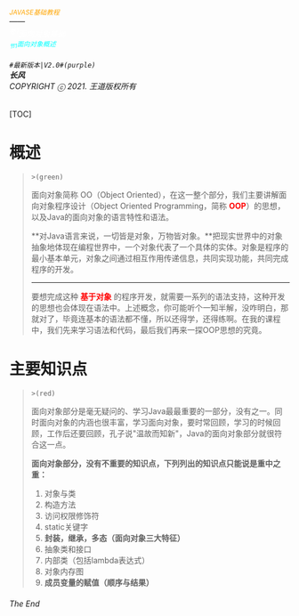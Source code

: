 ###### <sub><font color = orange>JAVASE基础教程</font></sub><br />——<br /><sup><font color=white>卷1</font></sup><font color=white>面向对象基础</font><br/><sup><sub><font color=cyan>节1</font></sub><font color=cyan>面向对象概述</font></sup><br/><br/>	``#最新版本|V2.0#(purple) ``<br/>**长风**<br/>*COPYRIGHT ⓒ 2021. 王道版权所有*

[TOC]

# 概述

> `>(green)`
>
> 面向对象简称 OO（Object Oriented），在这一整个部分，我们主要讲解面向对象程序设计（Object Oriented Programming，简称 <font color=red>**OOP**</font>）的思想，以及Java的面向对象的语言特性和语法。
>
> **对Java语言来说，一切皆是对象，万物皆对象。**把现实世界中的对象抽象地体现在编程世界中，一个对象代表了一个具体的实体。对象是程序的最小基本单元，对象之间通过相互作用传递信息，共同实现功能，共同完成程序的开发。
>
> ---
>
> 要想完成这种 <font color=red>**基于对象**</font> 的程序开发，就需要一系列的语法支持，这种开发的思想也会体现在语法中。上述概念，你可能听个一知半解，没咋明白，那就对了，毕竟连基本的语法都不懂，所以还得学，还得练啊。在我的课程中，我们先来学习语法和代码，最后我们再来一探OOP思想的究竟。

# 主要知识点

> `>(red)`
>
> 面向对象部分是毫无疑问的、学习Java最最重要的一部分，没有之一。同时面向对象的内涵也很丰富，学习面向对象，要时常回顾，学习的时候回顾，工作后还要回顾，孔子说"温故而知新"，Java的面向对象部分就很符合这一点。
>
> **面向对象部分，没有不重要的知识点，下列列出的知识点只能说是重中之重：**
>
> 1. 对象与类
> 2. 构造方法
> 3. 访问权限修饰符
> 4. static关键字
> 5. **封装，继承，多态（面向对象三大特征）**
> 6. 抽象类和接口
> 7. 内部类（包括lambda表达式）
> 8. 对象内存图
> 9. **成员变量的赋值（顺序与结果）**

###### The End
